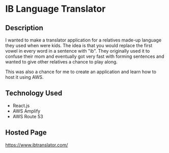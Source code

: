 # IB Language Translator

## Description
I wanted to make a translator application for a relatives made-up language they used when were kids. The idea is that you would replace the first vowel in every word in a sentence with "ib". They originally used it to confuse their mom and eventually got very fast with forming sentences and wanted to give other relatives a chance to play along. 

This was also a chance for me to create an application and learn how to host it using AWS.

## Technology Used
 - React.js
 - AWS Amplify
 - AWS Route 53

## Hosted Page
https://www.ibtranslator.com/
